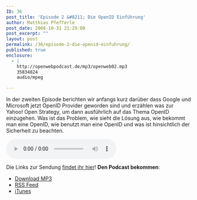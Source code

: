 ```yaml
---
ID: 36
post_title: 'Episode 2 &#8211; Die OpenID Einführung'
author: Matthias Pfefferle
post_date: 2008-10-31 21:29:00
post_excerpt: ""
layout: post
permalink: /36/episode-2-die-openid-einfuhrung/
published: true
enclosure:
  - |
    http://openwebpodcast.de/mp3/openweb02.mp3
    35834824
    audio/mpeg

---
```

In der zweiten Episode berichten wir anfangs kurz darüber dass Google und Microsoft jetzt OpenID Provider geworden sind und erzählen was zur Yahoo! Open Strategy, um dann ausführlich auf das Thema OpenID einzugehen. Was ist das Problem, wie sieht die Lösung aus, wie bekommt man eine OpenID, wie benutzt man eine OpenID und was ist hinsichtlich der Sicherheit zu beachten.

<audio controls>
  <source src="http://openwebpodcast.de/mp3/openweb02.mp3" type="audio/mpeg">
  Ihr Browser unterstützt diesen Audio-Player nicht.
</audio>

Die Links zur Sendung [findet ihr hier](http://openweb.mixxt.de/networks/wiki/index.episode-2)! **Den Podcast bekommen**:

*   [Download MP3](http://openwebpodcast.de/mp3/openweb02.mp3)
*   [RSS Feed](http://feeds.feedburner.com/openwebcast)
*   [iTunes](http://phobos.apple.com/WebObjects/MZStore.woa/wa/viewPodcast?id=294732929)
